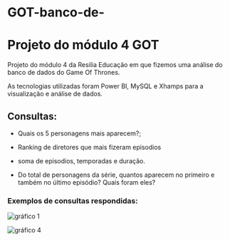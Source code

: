 # GOT-banco-de-
# Projeto do módulo 4 GOT
Projeto do módulo 4 da Resilia Educação em que fizemos uma análise do banco de dados do Game Of Thrones. 

As tecnologias utilizadas foram Power BI, MySQL e Xhamps  para a visualização e análise de dados.


##  Consultas:

- Quais os 5 personagens mais aparecem?;

-  Ranking de diretores que mais fizeram episodios

- soma de episodios, temporadas e duração.

- Do total de personagens da série, quantos aparecem no primeiro e também no último episódio? Quais foram eles?

### Exemplos de consultas respondidas:
![gráfico 1](https://user-images.githubusercontent.com/114528129/214830395-63f9ac7c-e772-40c0-9d8d-a9493e3d4b70.jpg)

![gráfico 4](https://user-images.githubusercontent.com/114528129/214830557-5895a42e-fdea-4e64-9109-7c3e9731204f.jpg)
